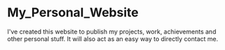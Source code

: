 # My_Personal_Website
I've created this website to publish my projects, work, achievements and other personal stuff. It will also act as an easy way to directly contact me.
